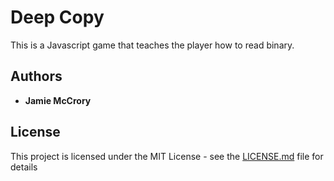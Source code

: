 # Deep Copy

This is a Javascript game that teaches the player how to read binary.

## Authors

* **Jamie McCrory**

## License

This project is licensed under the MIT License - see the [LICENSE.md](LICENSE.md) file for details
